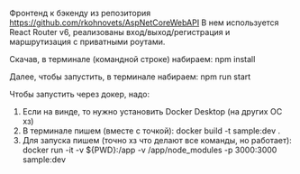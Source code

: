 Фронтенд к бэкенду из репозитория https://github.com/rkohnovets/AspNetCoreWebAPI
В нем используется React Router v6, реализованы вход/выход/регистрация и маршрутизация с приватными роутами.

Скачав, в терминале (командной строке) набираем: npm install

Далее, чтобы запустить, в терминале набираем: npm run start

Чтобы запустить через докер, надо:
  1) Если на винде, то нужно установить Docker Desktop (на других ОС хз)
  2) В терминале пишем (вместе с точкой): docker build -t sample:dev .
  3) Для запуска пишем (точно хз что делают все команды, но работает): docker run -it -v ${PWD}:/app -v /app/node_modules -p 3000:3000 sample:dev
